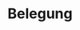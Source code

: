 <script setup>
import OccupancyView from './components/OccupancyView.vue'
</script>

# Belegung

<OccupancyViewer />